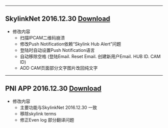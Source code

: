
----
## SkylinkNet 2016.12.30 [Download](https://github.com/unknownmax/Android-APPs/releases/tag/SkylinkNet_APPs)

* 修改内容
    * 扫描IPCAM二维码崩溃
    * 修改Push Notification依赖“Skylink Hub Alert”问题
    * 登陆时自动设置Push Notification语言
    * 自动移除空格 (登陆Email. Reset Email. 创建新用户Email. HUB ID. CAM ID)
    * ADD CAM页面部分文字图片改回纯文字


----

## PNI APP 2016.12.30 [Download](https://github.com/unknownmax/Android-APPs/releases/tag/PNI_APPs)

* 修改内容
    * 主要功能与SkylinkNet 2016.12.30 一致
    * 移除skylink terms
    * 修正Even log 部分翻译问题


